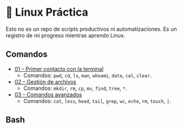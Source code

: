 # 🐧 Linux Práctica  

Esto no es un repo de scripts productivos ni automatizaciones. Es un registro de mi progreso mientras aprendo Linux.

## Comandos

- [01 – Primer contacto con la terminal](01%20-%20Primer%20contacto%20con%20la%20terminal.md)
	- Comandos: `pwd`, `cd`, `ls`, `man`, `whoami`, `date`, `cal`, `clear`.
- [02 – Gestión de archivos](02%20-%20Gestión%20de%20archivos.md)
	- Comandos: `mkdir`, `rm`, `cp`, `mv`, `find`, `tree`, `*`.
- [03 - Comandos avanzados](03%20-%20Comandos%20avanzados.md)
	- Comandos: `cat`, `less`, `head`, `tail`, `grep`, `wc`, `echo`, `rm`, `touch`, `|`.

## Bash
